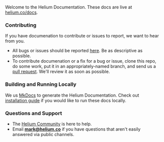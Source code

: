 Welcome to the Helium Documentation. These docs are live at [helium.co/docs](http://helium.co/docs). 

### Contributing 

If you have documenation to contribute or issues to report, we want to hear from you. 

* All bugs or issues should be reported [here](https://github.com/helium/docs/issues). Be as descriptive as possible. 
* To contribute documenation or a fix for a bug or issue, clone this repo, do some work, put it in an appropriately-named branch, and send us a [pull request](https://github.com/helium/docs/pulls). We'll review it as soon as possible. 
 
### Building and Running Locally

We us [MkDocs](http://www.mkdocs.org/) to generate the Helium Documentation. Check out [installation guide](http://www.mkdocs.org/#installation) if you would like to run these docs locally. 


### Questions and Support

* The [Helium Community](https://www.helium.co/docs/community/) is here to help.
* Email **mark@helium.co** if you have questions that aren't easily answered via public channels.